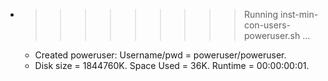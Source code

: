 * >>>>>>>>> Running inst-min-con-users-poweruser.sh ...
  * Created poweruser: Username/pwd = poweruser/poweruser.
  * Disk size = 1844760K. Space Used = 36K. Runtime = 00:00:00:01.
